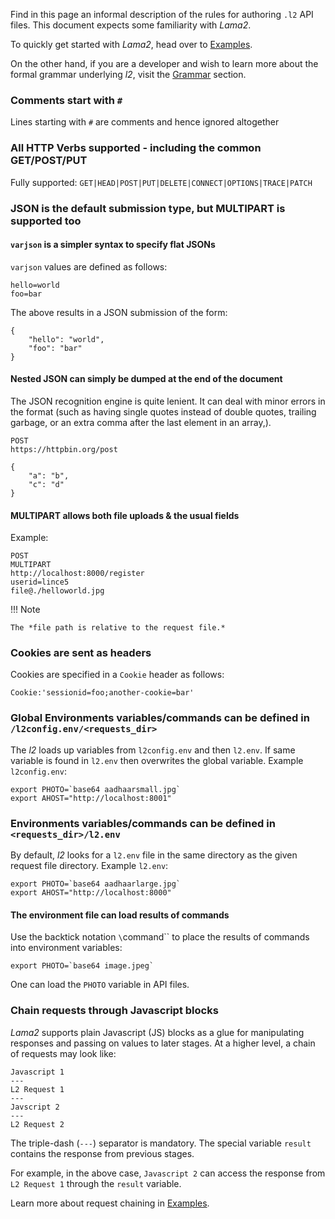 Find in this page an informal description of
the rules for authoring `.l2` API files. This
document expects some familiarity with *Lama2*.

To quickly get started with *Lama2*, head over
to [Examples](../tutorials/examples.md). 

On the
other hand, if you are a developer and wish to
learn more about the formal grammar underlying
*l2*, visit the [Grammar](../reference/grammar.md) 
section.

### Comments start with `#`

Lines starting with `#` are comments and hence ignored altogether

### All HTTP Verbs supported - including the common GET/POST/PUT

Fully supported: `GET|HEAD|POST|PUT|DELETE|CONNECT|OPTIONS|TRACE|PATCH`

### JSON is the default submission type, but MULTIPART is supported too


#### `varjson` is a simpler syntax to specify flat JSONs

`varjson` values are defined as follows:

```
hello=world
foo=bar
```

The above results in a JSON submission of the form:

```
{
	"hello": "world",
	"foo": "bar"
}
```

#### Nested JSON can simply be dumped at the end of the document

The JSON recognition engine is quite lenient. It can deal with 
minor errors in the format (such as having single quotes instead
of double quotes, trailing garbage, or an extra comma after the
last element in an array,). 

```
POST
https://httpbin.org/post

{
    "a": "b",
    "c": "d"
}
```



#### MULTIPART allows both file uploads & the usual fields

Example:

```
POST
MULTIPART
http://localhost:8000/register
userid=lince5
file@./helloworld.jpg
```

!!! Note

    The *file path is relative to the request file.*

###  Cookies are sent as headers

Cookies are specified in a `Cookie` header as follows:

```
Cookie:'sessionid=foo;another-cookie=bar'
```

### Global Environments variables/commands can be defined in `/l2config.env/<requests_dir>`

The *l2* loads up variables from `l2config.env` and then `l2.env`.
If same variable is found in `l2.env` then overwrites the global variable.
Example `l2config.env`:

```
export PHOTO=`base64 aadhaarsmall.jpg`
export AHOST="http://localhost:8001"
```

### Environments variables/commands can be defined in `<requests_dir>/l2.env`

By default, *l2* looks for a `l2.env` file in the same directory as the given
request file directory. Example `l2.env`:

```
export PHOTO=`base64 aadhaarlarge.jpg`
export AHOST="http://localhost:8000"
```

#### The environment file can load results of commands

Use the backtick notation `\`command\`` to place the results of
commands into environment variables:

```
export PHOTO=`base64 image.jpeg`
```

One can load the `PHOTO` variable in API files.

### Chain requests through Javascript blocks

*Lama2* supports plain Javascript (JS) blocks
as a glue for manipulating responses and passing on
values to later stages. At a higher
level, a chain of requests may look like:

```
Javascript 1
---
L2 Request 1
---
Javscript 2
---
L2 Request 2
```

The triple-dash (`---`) separator is mandatory. The special
variable `result` contains the response from previous stages.

For example, in the above case, `Javascript 2` can access the response from `L2 Request 1` through the `result` variable.

Learn more about request chaining in [Examples](../tutorials/examples.md#chain-requests-using-javascript).